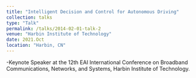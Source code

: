 ```yaml
---
title: "Intelligent Decision and Control for Autonomous Driving"
collection: talks
type: "Talk"
permalink: /talks/2014-02-01-talk-2
venue: "Harbin Institute of Technology"
date: 2021.Oct
location: "Harbin, CN"
---
```


-Keynote Speaker at the 12th EAI International Conference on Broadband Communications, Networks, and Systems, Harbin Institute of Technology.
